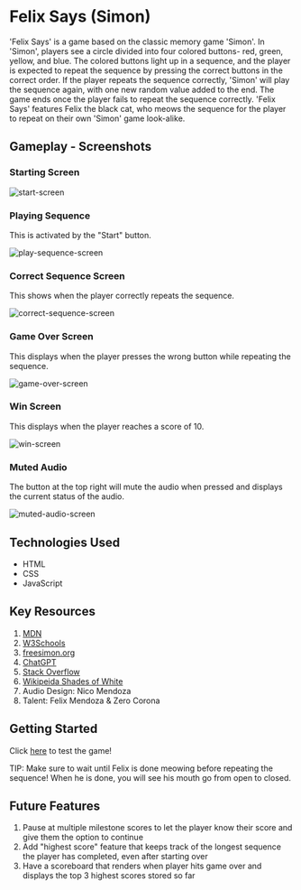 # Felix Says (Simon)

'Felix Says' is a game based on the classic memory game 'Simon'. In 'Simon', players see a circle divided into four colored buttons- red, green, yellow, and blue. The colored buttons light up in a sequence, and the player is expected to repeat the sequence by pressing the correct buttons in the correct order. If the player repeats the sequence correctly, 'Simon' will play the sequence again, with one new random value added to the end. The game ends once the player fails to repeat the sequence correctly. 'Felix Says' features Felix the black cat, who meows the sequence for the player to repeat on their own 'Simon' game look-alike. 

## Gameplay - Screenshots

<h3>Starting Screen</h3>

![start-screen](https://github.com/laurencmendoza/felix-says-project-demo/assets/137251999/4dd087e6-246b-4d2d-adf3-4974f59fbe0b)

<h3>Playing Sequence</h3> 
<p>This is activated by the "Start" button.</p>

![play-sequence-screen](https://github.com/laurencmendoza/felix-says-project-demo/assets/137251999/935ee5d9-3f65-407b-8fd2-f4ed11132172)

<h3>Correct Sequence Screen</h3>
<p>This shows when the player correctly repeats the sequence.</p>

![correct-sequence-screen](https://github.com/laurencmendoza/felix-says-project-demo/assets/137251999/4a5ed398-d4d1-40d1-acb7-2cf33dcc3157)

<h3>Game Over Screen</h3>
<p>This displays when the player presses the wrong button while repeating the sequence.</p>

![game-over-screen](https://github.com/laurencmendoza/felix-says-project-demo/assets/137251999/4e13ba7b-6f30-45f5-8384-5c182005fba4)

<h3>Win Screen</h3>
<p>This displays when the player reaches a score of 10.</p>

![win-screen](https://github.com/laurencmendoza/felix-says-project-demo/assets/137251999/9042b5b7-c2c0-4a94-a24e-49a4e1f2eb56)

<h3>Muted Audio</h3>
<p>The button at the top right will mute the audio when pressed and displays the current status of the audio.</p>

![muted-audio-screen](https://github.com/laurencmendoza/felix-says-project-demo/assets/137251999/2989538a-a0b6-4d90-9e02-ca715e4e4520)

## Technologies Used

- HTML
- CSS
- JavaScript

## Key Resources

1. [MDN](https://developer.mozilla.org/en-US/)
2. [W3Schools](https://www.w3schools.com/)
3. [freesimon.org](https://freesimon.org)
4. [ChatGPT](https://openai.com/blog/chatgpt)
5. [Stack Overflow](https://stackoverflow.com/questions/13002935/html5-audio-start-over)
5. [Wikipeida Shades of White](https://en.wikipedia.org/wiki/Shades_of_white)
6. Audio Design: Nico Mendoza
7. Talent: Felix Mendoza & Zero Corona

## Getting Started

Click [here](https://laurencmendoza.github.io/felix-says-project-demo/) to test the game!

TIP: Make sure to wait until Felix is done meowing before repeating the sequence! When he is done, you will see his mouth go from open to closed. 

## Future Features

1. Pause at multiple milestone scores to let the player know their score and give them the option to continue
2. Add "highest score" feature that keeps track of the longest sequence the player has completed, even after starting over
3. Have a scoreboard that renders when player hits game over and displays the top 3 highest scores stored so far 

